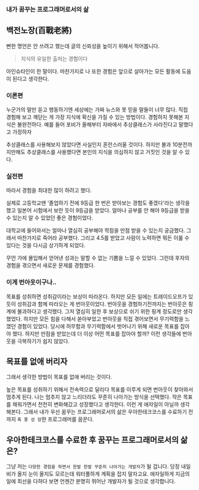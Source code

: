### 내가 꿈꾸는 프로그래머로서의 삶

## 백전노장(百戰老將)

뻔한 명언은 안 쓰려고 했는데 글의 신뢰성을 높이기 위해서 적어봅니다. 
> 지식의 유일한 출처는 경험이다
 
아인슈타인이 한 말이다. 마찬가지로 나 또한 경험은 앞으로 살아가는 모든 활동에 도움이 된다고 생각한다.

### 이론편

누군가의 말만 듣고 행동하기엔 세상에는 가짜 뉴스와 못 믿을 말들이 너무 많다. 직접 경험해 보고 깨닫는 게 가장 지식에 확신을 가질 수 있는 방법이다.
경험하지 못해본 지식은 불완전하다. 예를 들어 포비가 올해부터 자바에서 추상클래스가 사라진다고 말했다고 가정하자

추상클래스를 사용해보지 않았다면 사실인지 혼란스러울 것이다. 하지만 불과 10분전까지만해도 추상클래스를 사용했다면 본인의 지식을 의심하지 않고 거짓인 것을 알 수 있다.

### 실전편

따라서 경험을 최대한 많이 하려고 했다. 

실제로 고등학교땐 '졸업하기 전에 9등급 한 번은 받아보는 경험도 좋겠다'라는 생각을 했고 일본어 시험에서 보란 듯이 9등급을 받았다.
얼마나 공부를 안 해야 9등급을 받을 수 있는지 알 수 있었던 좋은 경험이었다.

대학교에 들어와서는 얼마나 열심히 공부해야 학점을 만점 받을 수 있는지 궁금했다. 그래서 마찬가지로 죽어라 공부했다.
그리고 4.5를 받았고 사람이 노력하면 뭐든 이룰 수 있다는 것을 다시금 상기하게 되었다.

무언 가에 몰입해서 얻어낸 성과는 말할 수 없는 기쁨을 느낄 수 있었다. 그런데 후자의 경험을 겪으면서 새로운 문제를 경험했다.

### 이게 번아웃이구나..

목표를 성취하면 성취감이라는 보상이 따라온다. 하지만 모든 일에는 트레이드오프가 있듯이 성취감과 함께 따라오는 게 번아웃이었다.
번아웃을 경험하기전까지는 번아웃은 핑계에 불과하다고 생각했다. 그저 열심히 일한 후 보상으로 쉬기 위한 핑계 정도로만 생각했었다.
하지만 모든 힘을 다해서 쏟아부었고 번아웃을 직접 겪어보면서 무기력함을 느꼈던 경험이 있었다. 당시에 허무함과 무기력함에서 벗어나기 위해 새로운 목표를 잡아야 했다.
하지만 만점을 받았는데 더 이상 어떤 목표를 잡아야 할까? 이런 생각들에 번아웃을 극복하기가 쉽지 않았다.

## 목표를 없애 버리자

그래서 생각한 방법이 목표를 없애 버리는 것이다. 

높은 목표를 성취하기 위해서 전속력으로 달리다 목표를 이루게 되면 번아웃이 찾아와서 멈추게 된다.
나는 멈추지 않고 느리더라도 꾸준히 나아가는 방식을 선택했다. 작은 목표를 채워가면서 천천히 변화해갔고 성장했다고 생각한다.
이런 게 애자일이 아닐까 생각해본다. 그래서 내가 우선 꿈꾸는 프로그래머로서의 삶은 우아한테크코스를 수료하기 전까지 `폭 풍 성 장`한 프로그래머를 꿈꾼다.

## 우아한테크코스를 수료한 후 꿈꾸는 프로그래머로서의 삶은?

그냥 저는 `다양한 경험을 하면서 한발 한발 꾸준히 나아가는 개발자`가 될 겁니다.
당장 내일 비가 올지 눈이 올지도 모르는데 워터풀하게 계획을 잡지 말자고요.
애자일하게 지금의 일에 최선을 다하다 보면 언젠간 분명히 뛰어난 개발자가 될 것으로 생각합니다.


